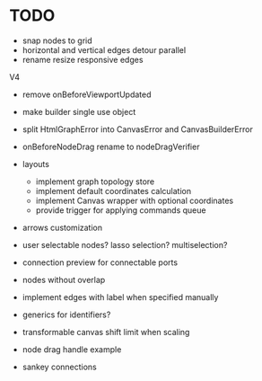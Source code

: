 # TODO

- snap nodes to grid
- horizontal and vertical edges detour parallel
- rename resize responsive edges

V4
- remove onBeforeViewportUpdated
- make builder single use object
- split HtmlGraphError into CanvasError and CanvasBuilderError
- onBeforeNodeDrag rename to nodeDragVerifier






- layouts

  - implement graph topology store
  - implement default coordinates calculation
  - implement Canvas wrapper with optional coordinates
  - provide trigger for applying commands queue

- arrows customization
- user selectable nodes? lasso selection? multiselection?
- connection preview for connectable ports
- nodes without overlap

- implement edges with label when specified manually
- generics for identifiers?
- transformable canvas shift limit when scaling
- node drag handle example
- sankey connections
